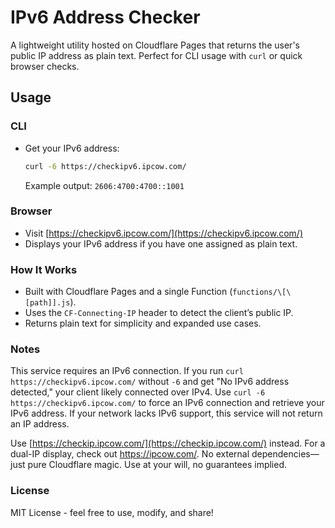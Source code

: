 # IPv6 Address Checker

A lightweight utility hosted on Cloudflare Pages that returns the user's public IP address as plain text. Perfect for CLI usage with `curl` or quick browser checks.

## Usage 

### CLI 

-   Get your IPv6 address: 
    ```bash
    curl -6 https://checkipv6.ipcow.com/
    ```
    Example output: `2606:4700:4700::1001` 

### Browser 
- Visit [https://checkipv6.ipcow.com/](https://checkipv6.ipcow.com/) 
- Displays your IPv6 address if you have one assigned as plain text. 

### How It Works 
- Built with Cloudflare Pages and a single Function (`functions/\[\[path]].js`).
- Uses the `CF-Connecting-IP` header to detect the client’s public IP.
- Returns plain text for simplicity and expanded use cases. 

### Notes  
This service requires an IPv6 connection. If you run `curl https://checkipv6.ipcow.com/` without `-6` and get "No IPv6 address detected," your client likely connected over IPv4. Use `curl -6 https://checkipv6.ipcow.com/` to force an IPv6 connection and retrieve your IPv6 address. If your network lacks IPv6 support, this service will not return an IP address.

Use [https://checkip.ipcow.com/](https://checkip.ipcow.com/) instead. For a dual-IP display, check out <https://ipcow.com/>.
No external dependencies—just pure Cloudflare magic. Use at your will, no guarantees implied.

### License  
MIT License - feel free to use, modify, and share!